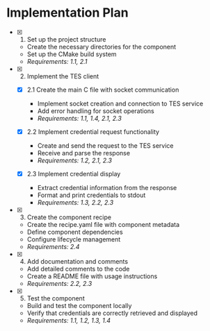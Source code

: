 # Implementation Plan

- [x] 1. Set up the project structure





  - Create the necessary directories for the component
  - Set up the CMake build system
  - _Requirements: 1.1, 2.1_

- [x] 2. Implement the TES client



  - [x] 2.1 Create the main C file with socket communication


    - Implement socket creation and connection to TES service
    - Add error handling for socket operations
    - _Requirements: 1.1, 1.4, 2.1, 2.3_
  
  - [x] 2.2 Implement credential request functionality


    - Create and send the request to the TES service
    - Receive and parse the response
    - _Requirements: 1.2, 2.1, 2.3_
  
  - [x] 2.3 Implement credential display


    - Extract credential information from the response
    - Format and print credentials to stdout
    - _Requirements: 1.3, 2.2, 2.3_

- [x] 3. Create the component recipe





  - Create the recipe.yaml file with component metadata
  - Define component dependencies
  - Configure lifecycle management
  - _Requirements: 2.4_

- [x] 4. Add documentation and comments





  - Add detailed comments to the code
  - Create a README file with usage instructions
  - _Requirements: 2.2, 2.3_

- [x] 5. Test the component




  - Build and test the component locally
  - Verify that credentials are correctly retrieved and displayed
  - _Requirements: 1.1, 1.2, 1.3, 1.4_